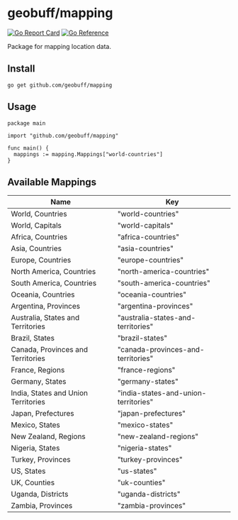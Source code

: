 # geobuff/mapping
[![Go Report Card](https://goreportcard.com/badge/github.com/geobuff/mapping)](https://goreportcard.com/report/github.com/geobuff/mapping)
[![Go Reference](https://pkg.go.dev/badge/github.com/geobuff/mapping.svg)](https://pkg.go.dev/github.com/geobuff/mapping)

Package for mapping location data.

## Install
```
go get github.com/geobuff/mapping
```

## Usage

```
package main

import "github.com/geobuff/mapping"

func main() {
  mappings := mapping.Mappings["world-countries"]
}
```

## Available Mappings

| Name | Key |
| --- | --- |
| World, Countries | "world-countries" |
| World, Capitals | "world-capitals" |
| Africa, Countries | "africa-countries" |
| Asia, Countries | "asia-countries" |
| Europe, Countries | "europe-countries" |
| North America, Countries | "north-america-countries" |
| South America, Countries | "south-america-countries" |
| Oceania, Countries | "oceania-countries" |
| Argentina, Provinces | "argentina-provinces" |
| Australia, States and Territories | "australia-states-and-territories" |
| Brazil, States | "brazil-states" |
| Canada, Provinces and Territories | "canada-provinces-and-territories" |
| France, Regions | "france-regions" |
| Germany, States | "germany-states" |
| India, States and Union Territories | "india-states-and-union-territories" |
| Japan, Prefectures | "japan-prefectures" |
| Mexico, States | "mexico-states" |
| New Zealand, Regions | "new-zealand-regions" |
| Nigeria, States | "nigeria-states" |
| Turkey, Provinces | "turkey-provinces" |
| US, States | "us-states" |
| UK, Counties | "uk-counties" |
| Uganda, Districts | "uganda-districts" |
| Zambia, Provinces | "zambia-provinces" |
